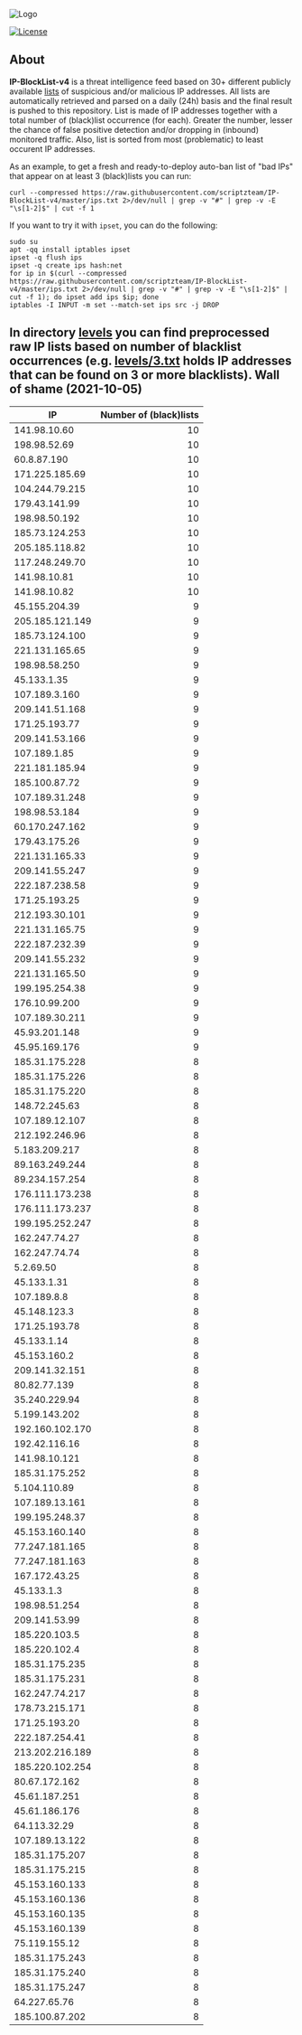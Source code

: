 ![Logo](https://i.imgur.com/PyKLAe7.png)

[![License](https://img.shields.io/badge/license-The_Unlicense-red.svg)](https://unlicense.org/)

About
----

**IP-BlockList-v4** is a threat intelligence feed based on 30+ different publicly available [lists](https://github.com/stamparm/maltrail) of suspicious and/or malicious IP addresses. All lists are automatically retrieved and parsed on a daily (24h) basis and the final result is pushed to this repository. List is made of IP addresses together with a total number of (black)list occurrence (for each). Greater the number, lesser the chance of false positive detection and/or dropping in (inbound) monitored traffic. Also, list is sorted from most (problematic) to least occurent IP addresses.

As an example, to get a fresh and ready-to-deploy auto-ban list of "bad IPs" that appear on at least 3 (black)lists you can run:

```
curl --compressed https://raw.githubusercontent.com/scriptzteam/IP-BlockList-v4/master/ips.txt 2>/dev/null | grep -v "#" | grep -v -E "\s[1-2]$" | cut -f 1
```

If you want to try it with `ipset`, you can do the following:

```
sudo su
apt -qq install iptables ipset
ipset -q flush ips
ipset -q create ips hash:net
for ip in $(curl --compressed https://raw.githubusercontent.com/scriptzteam/IP-BlockList-v4/master/ips.txt 2>/dev/null | grep -v "#" | grep -v -E "\s[1-2]$" | cut -f 1); do ipset add ips $ip; done
iptables -I INPUT -m set --match-set ips src -j DROP
```

In directory [levels](levels) you can find preprocessed raw IP lists based on number of blacklist occurrences (e.g. [levels/3.txt](levels/3.txt) holds IP addresses that can be found on 3 or more blacklists).
Wall of shame (2021-10-05)
----

|IP|Number of (black)lists|
|---|--:|
141.98.10.60|10
198.98.52.69|10
60.8.87.190|10
171.225.185.69|10
104.244.79.215|10
179.43.141.99|10
198.98.50.192|10
185.73.124.253|10
205.185.118.82|10
117.248.249.70|10
141.98.10.81|10
141.98.10.82|10
45.155.204.39|9
205.185.121.149|9
185.73.124.100|9
221.131.165.65|9
198.98.58.250|9
45.133.1.35|9
107.189.3.160|9
209.141.51.168|9
171.25.193.77|9
209.141.53.166|9
107.189.1.85|9
221.181.185.94|9
185.100.87.72|9
107.189.31.248|9
198.98.53.184|9
60.170.247.162|9
179.43.175.26|9
221.131.165.33|9
209.141.55.247|9
222.187.238.58|9
171.25.193.25|9
212.193.30.101|9
221.131.165.75|9
222.187.232.39|9
209.141.55.232|9
221.131.165.50|9
199.195.254.38|9
176.10.99.200|9
107.189.30.211|9
45.93.201.148|9
45.95.169.176|9
185.31.175.228|8
185.31.175.226|8
185.31.175.220|8
148.72.245.63|8
107.189.12.107|8
212.192.246.96|8
5.183.209.217|8
89.163.249.244|8
89.234.157.254|8
176.111.173.238|8
176.111.173.237|8
199.195.252.247|8
162.247.74.27|8
162.247.74.74|8
5.2.69.50|8
45.133.1.31|8
107.189.8.8|8
45.148.123.3|8
171.25.193.78|8
45.133.1.14|8
45.153.160.2|8
209.141.32.151|8
80.82.77.139|8
35.240.229.94|8
5.199.143.202|8
192.160.102.170|8
192.42.116.16|8
141.98.10.121|8
185.31.175.252|8
5.104.110.89|8
107.189.13.161|8
199.195.248.37|8
45.153.160.140|8
77.247.181.165|8
77.247.181.163|8
167.172.43.25|8
45.133.1.3|8
198.98.51.254|8
209.141.53.99|8
185.220.103.5|8
185.220.102.4|8
185.31.175.235|8
185.31.175.231|8
162.247.74.217|8
178.73.215.171|8
171.25.193.20|8
222.187.254.41|8
213.202.216.189|8
185.220.102.254|8
80.67.172.162|8
45.61.187.251|8
45.61.186.176|8
64.113.32.29|8
107.189.13.122|8
185.31.175.207|8
185.31.175.215|8
45.153.160.133|8
45.153.160.136|8
45.153.160.135|8
45.153.160.139|8
75.119.155.12|8
185.31.175.243|8
185.31.175.240|8
185.31.175.247|8
64.227.65.76|8
185.100.87.202|8

